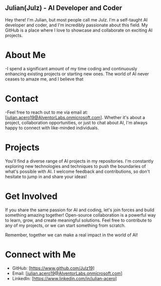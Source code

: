## Julian(Julz) - AI Developer and Coder
Hey there! I'm Julian, but most people call me Julz. I'm a self-taught AI developer and coder, and I'm incredibly passionate about this field. My GitHub is a place where I love to showcase and collaborate on exciting AI projects.

# About Me
-I spend a significant amount of my time coding and continuously enhancing existing projects or starting new ones. The world of AI never ceases to amaze me, and I believe that

# Contact
-Feel free to reach out to me via email at: [julian.acero19@AIventorLabs.onmicrosoft.com]. Whether it's about a project, collaboration opportunities, or just to chat about AI, I'm always happy to connect with like-minded individuals.

# Projects
You'll find a diverse range of AI projects in my repositories. I'm constantly exploring new technologies and techniques to push the boundaries of what's possible with AI. I welcome feedback and contributions, so don't hesitate to jump in and share your ideas!

# Get Involved
If you share the same passion for AI and coding, let's join forces and build something amazing together! Open-source collaboration is a powerful way to learn, grow, and create meaningful solutions. Feel free to contribute to any of my projects, or we can start something from scratch.

Remember, together we can make a real impact in the world of AI!

# Connect with Me
- GitHub: [https://www.github.com/Julz19]
- Email: [julian.acero19@AIventorLabs.onmicrosoft.com]
- LinkedIn: [https://www.linkedin.com/in/julian-acero]
